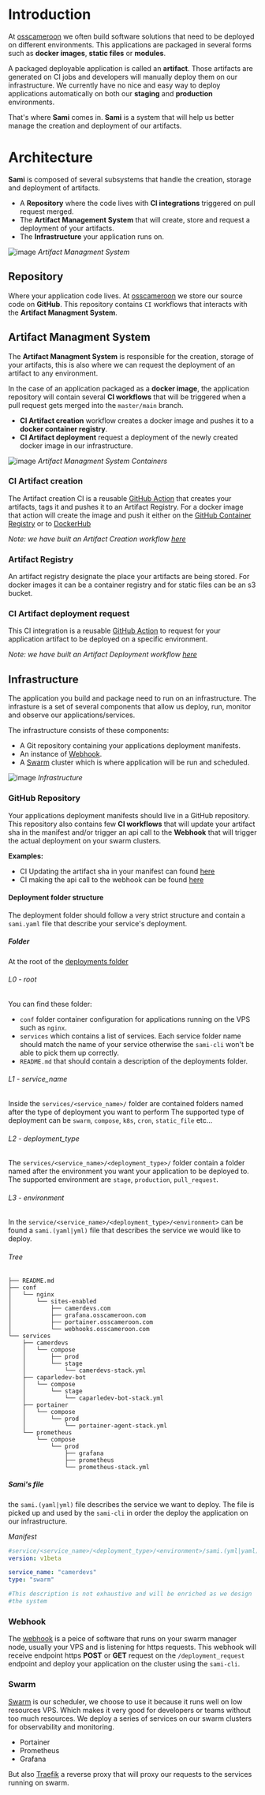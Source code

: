 # Introduction

At [osscameroon](https://osscameroon.com) we often build software solutions that need to be deployed on different environments.
This applications are packaged in several forms such as **docker images**, **static files** or **modules**.

A packaged deployable application is called an **artifact**. Those artifacts are generated on CI jobs and developers will manually deploy them on our infrastructure.
We currently have no nice and easy way to deploy applications automatically on both our **staging** and **production** environments.

That's where **Sami** comes in. **Sami** is a system that will help us better manage the creation and deployment of our artifacts.


# Architecture

**Sami** is composed of several subsystems that handle the creation, storage and deployment of artifacts.

- A **Repository** where the code lives with **CI integrations** triggered on pull request merged.
- The **Artifact Management System** that will create, store and request a deployment of your artifacts.
- The **Infrastructure** your application runs on.



![image](./res/imgs/structurizr-1-AMS-Context.png)
*Artifact Managment System*

## Repository

Where your application code lives. At [osscameroon](https://osscameroon.com) we store our source code on **GitHub**.
This repository contains `CI` workflows that interacts with the **Artifact Managment System**.

## Artifact Managment System

The **Artifact Managment System** is responsible for the creation, storage of your artifacts,
 this is also where we can request the deployment of an artifact to any environment.

In the case of an application packaged as a **docker image**,
 the application repository will contain several **CI workflows** that will be triggered
 when a pull request gets merged into the `master/main` branch.

- **CI Artifact creation** workflow creates a docker image and pushes it to a **docker container registry**.
- **CI Artifact deployment** request a deployment of the newly created docker image in our infrastructure.



![image](./res/imgs/structurizr-1-AMS-Containers.png)
*Artifact Managment  System Containers*

### CI Artifact creation
The Artifact creation CI is a reusable [GitHub Action](https://github.com/features/actions) that creates your artifacts, tags it and pushes it to an Artifact Registry.
For a docker image that action will create the image and push it either on the [GitHub Container Registry](https://docs.github.com/en/packages/working-with-a-github-packages-registry/working-with-the-container-registry) or to [DockerHub](https://hub.docker.com/)

*Note: we have  built an Artifact Creation workflow [here](https://github.com/osscameroon/camerdevs/blob/682256603a8bd3cb58752a66e81ce36b37a1e6d6/.github/workflows/backend-build-api-image.yaml#L41)*

### Artifact Registry
An artifact registry designate the place your artifacts are being stored. For docker images it can be a container registry and for static files can be an s3 bucket.


### CI Artifact deployment request
This CI integration is a reusable [GitHub Action](https://github.com/features/actions) to request for your application artifact to be deployed on a specific environment.

*Note: we have built an Artifact Deployment workflow [here](https://github.com/osscameroon/camerdevs/blob/682256603a8bd3cb58752a66e81ce36b37a1e6d6/.github/workflows/backend-build-api-image.yaml#L49)*

## Infrastructure

The application you build and package need to run on an infrastructure. The infrasture is a set of several components that allow us deploy, run, monitor and observe our applications/services.

The infrastructure consists of these components:

- A Git repository containing your applications deployment manifests.
- An instance of [Webhook](https://github.com/adnanh/webhook).
- A [Swarm](https://docs.docker.com/engine/swarm/) cluster which is where application will be run and scheduled.

![image](./res/imgs/structurizr-1-Infrastructure.png)
*Infrastructure*

### GitHub Repository
Your applications deployment manifests should live in a GitHub repository.
This repository also contains few **CI workflows** that will update your artifact sha in the manifest
and/or trigger an api call to the **Webhook** that will trigger the actual deployment on your swarm clusters.

**Examples:**
- CI Updating the artifact sha in your manifest can found [here](https://github.com/osscameroon/deployments/blob/main/.github/workflows/deploy-service.yaml)
- CI making the api call to the webhook can be found [here](https://github.com/osscameroon/deployments/blob/main/.github/workflows/apply-config.yaml)

#### Deployment folder structure
The deployment folder should follow a very strict structure and contain a `sami.yaml` file
that describe your service's deployment.

##### Folder

At the root of the [deployments folder](https://github.com/osscameroon/deployments)


###### L0 - root

You can find these folder:

- `conf` folder container configuration for applications running on the VPS such as `nginx`.
- `services` which contains a list of services.
Each service folder name should match the name of your service otherwise the `sami-cli` won't be able to pick them up correctly.
- `README.md` that should contain a description of the deployments folder.


###### L1 - service_name
Inside the `services/<service_name>/` folder are contained folders named after the type of deployment you want to perform
The supported type of deployment can be `swarm`, `compose`, `k8s`, `cron`, `static_file` etc...

###### L2 - deployment_type
The `services/<service_name>/<deployment_type>/` folder contain a folder named
after the environment you want your application to be deployed to.
The supported environment are `stage`, `production`, `pull_request`.

###### L3 - environment
In the `service/<service_name>/<deployment_type>/<environment>` can be found
a `sami.(yaml|yml)` file that describes the service we would like to deploy.

###### Tree
```
├── README.md
├── conf
│   └── nginx
│       └── sites-enabled
│           ├── camerdevs.com
│           ├── grafana.osscameroon.com
│           ├── portainer.osscameroon.com
│           └── webhooks.osscameroon.com
└── services
    ├── camerdevs
    │   └── compose
    │       ├── prod
    │       └── stage
    │           └── camerdevs-stack.yml
    ├── caparledev-bot
    │   └── compose
    │       └── stage
    │           └── caparledev-bot-stack.yml
    ├── portainer
    │   └── compose
    │       └── prod
    │           └── portainer-agent-stack.yml
    └── prometheus
        └── compose
            └── prod
                ├── grafana
                ├── prometheus
                └── prometheus-stack.yml
```

##### Sami's file

the `sami.(yaml|yml)` file describes the service we want to deploy.
The file is picked up and used by the `sami-cli` in order the deploy the application on our infrastructure.

*Manifest*
```yaml
#service/<service_name>/<deployment_type>/<environment>/sami.(yml|yaml)
version: v1beta

service_name: "camerdevs"
type: "swarm"

#This description is not exhaustive and will be enriched as we design
#the system
```


### Webhook

The [webhook](https://github.com/adnanh/webhook) is a peice of software that runs on your swarm manager node, usually your VPS and is listening for https requests.
This webhook will receive endpoint https **POST** or **GET** request on the `/deployment_request` endpoint
and deploy your application on the cluster using the `sami-cli`.


### Swarm

[Swarm](https://docs.docker.com/engine/swarm/) is our scheduler, we choose to use it because it runs well on low resources VPS.
Which makes it very good for developers or teams without too much resources.
We deploy a series of services on our swarm clusters for observability and monitoring.
- Portainer
- Prometheus
- Grafana

But also [Traefik](https://traefik.io/) a reverse proxy that will proxy our requests to the services running on swarm.
